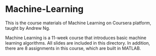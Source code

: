 # Machine-Learning
This is the course materials of Machine Learning on Coursera platform, taught by Andrew Ng.

Machine Learning is a 11-week course that introduces basic machine learning algorithms. All slides are included in this directory. In addition, there are 8 assignments in this course, which are built in MATLAB.

